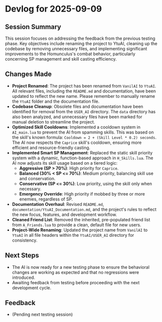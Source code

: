 # Devlog for 2025-09-09

## Session Summary

This session focuses on addressing the feedback from the previous testing phase. Key objectives include renaming the project to YtuAI, cleaning up the codebase by removing unnecessary files, and implementing significant improvements to the Homunculus's combat behavior, particularly concerning SP management and skill casting efficiency.

## Changes Made

- **Project Renamed**: The project has been renamed from `VanilAI` to `YtuAI`. All relevant files, including the `README.md` and documentation, have been updated to reflect the new name. Please remember to manually rename the `YtuAI` folder and the documentation file.
- **Codebase Cleanup**: Obsolete files and documentation have been identified for removal from the `USER_AI` directory. The `data` directory has also been analyzed, and unnecessary files have been marked for manual deletion to streamline the project.
- **Optimized Skill Cooldowns**: Implemented a cooldown system in `AI_main.lua` to prevent the AI from spamming skills. This was based on the skill's known formula: `Cooldown = 2 + (Skill Level * 0.2) seconds`. The AI now respects the `Caprice` skill's cooldown, ensuring more efficient and resource-friendly casting.
- **Implemented Smart SP Management**: Replaced the static skill priority system with a dynamic, function-based approach in `H_Skills.lua`. The AI now adjusts its skill usage based on a tiered logic:
    - **Aggressive (SP > 70%)**: High priority for `Caprice`.
    - **Balanced (30% < SP <= 70%)**: Medium priority, balancing skill use and conservation.
    - **Conservative (SP <= 30%)**: Low priority, using the skill only when necessary.
    - **Emergency Override**: High priority if mobbed by three or more enemies, regardless of SP.
- **Documentation Overhaul**: Revised `README.md`, `documentation/YtuAI_Documentation.md`, and the project's rules to reflect the new focus, features, and development workflow.
- **Cleaned Friend List**: Removed the inherited, pre-populated friend list from `A_Friends.lua` to provide a clean, default file for new users.
- **Project-Wide Renaming**: Updated the project name from `VanilAI` to `YtuAI` in all file headers within the `YtuAI/USER_AI` directory for consistency.

## Next Steps

- The AI is now ready for a new testing phase to ensure the behavioral changes are working as expected and that no regressions were introduced.
- Awaiting feedback from testing before proceeding with the next development cycle.

## Feedback

- (Pending next testing session)
